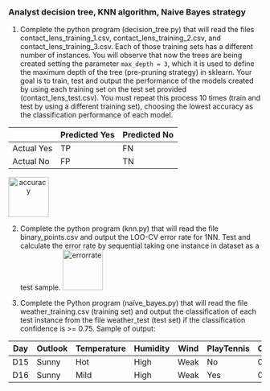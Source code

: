 ### Analyst decision tree, KNN algorithm, Naive Bayes strategy

1. Complete the python program (decision_tree.py) that will read the files contact_lens_training_1.csv, contact_lens_training_2.csv, and contact_lens_training_3.csv. Each of those training sets has a different number of instances. You will observe that now the trees are being created setting the parameter `max_depth = 3`, which it is used to define the maximum depth of the tree (pre-pruning strategy) in sklearn. Your goal is to train, test and output the performance of the models created by using each training set on the test set provided (contact_lens_test.csv). You must repeat this process 10 times (train and test by using a different training set), choosing the lowest accuracy as the classification performance of each model. 

|            | Predicted Yes | Predicted No |
|------------|---------------|--------------|
| Actual Yes |       TP      |      FN      |
| Actual No  |       FP      |      TN      |

<a align="center" href="https://ibb.co/LY2SbLD"><img src="https://i.ibb.co/ydb0Gwm/Untitled.png" alt="accuracy" border="0" height="80px"></a>


2. Complete the python program (knn.py) that will read the file binary_points.csv and output the LOO-CV error rate for 1NN. Test and calculate the error rate by sequential taking one instance in dataset as a test sample.
<a align="center" href="https://ibb.co/Jjr381R"><img src="https://i.ibb.co/zVP6CMh/Untitled.png" alt="errorrate" border="0" height="80px"></a>


3. Complete the Python program (naïve_bayes.py) that will read the file weather_training.csv (training set) and output the classification of each test instance from the file weather_test (test set) if the classification confidence is >= 0.75. Sample of output: 

  | Day | Outlook | Temperature | Humidity | Wind | PlayTennis | Confidence |
  |-----|---------|-------------|----------|------|------------|------------|
  | D15 | Sunny   | Hot         | High     | Weak | No         | 0.86       |
  | D16 | Sunny   | Mild        | High     | Weak | Yes        | 0.78       |



